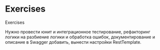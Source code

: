 # Exercises
Exercises


Нужно провести юнит и интеграционное тестирование, рефакторинг логики на разбиение логики и обработка ошибок, 
документирование и описание в Swagger добавить, вынести настройки RestTemplate.
